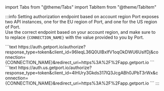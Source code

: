 import Tabs from "@theme/Tabs"
import TabItem from "@theme/TabItem"

:::info Setting authorization endpoint based on account region
Port exposes two API instances, one for the EU region of Port, and one for the US region of Port.  
Use the correct endpoint based on your account region, and make sure to to replace `{CONNECTION_NAME}` with the value provided to you by Port.

<Tabs>
  <TabItem value="EU" label="EU">
    ```text
    https://auth.getport.io/authorize?response_type=token&client_id=96IeqL36Q0UIBxIfV1oqOkDWU6UslfDj&connection={CONNECTION_NAME}&redirect_uri=https%3A%2F%2Fapp.getport.io
    ```
  </TabItem>
  <TabItem value="US" label="US">
    ```text
    https://auth.us.getport.io/authorize?response_type=token&client_id=4lHUry3Gkds317lQ3JcgABh0JPbT3rWx&connection={CONNECTION_NAME}&redirect_uri=https%3A%2F%2Fapp.getport.io
    ```
  </TabItem>
</Tabs>
:::